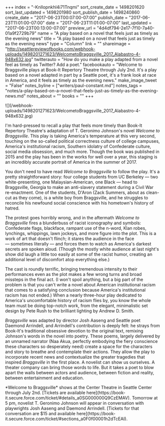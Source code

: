 +++
index = "-KnIlopnkhl4i71Tnqmi"
sort_create_date = 1498201620
sort_last_updated = 1498201980
sort_publish_date = 1498240860
create_date = "2017-06-23T00:07:00-07:00"
publish_date = "2017-06-23T11:01:00-07:00"
date = "2017-06-23T11:01:00-07:00"
last_updated = "2017-06-23T00:13:00-07:00"
preview_url = "4d4df794-2e17-7f10-7a40-01a9f2729b79"
name = "A play based on a novel that feels just as timely as the evening news"
title = "A play based on a novel that feels just as timely as the evening news"
type = "Column"
link = ""
shareimage = "http://seattlereviewofbooks.com/webhook-uploads/1498201271623/WelcometoBraggsville_2017_Alabastro-4-948x632.jpg"
twitterauto = "How do you make a play adapted from a novel feel as timely as Twitter? Add a poet."
facebookauto = "Welcome to Braggsville plays at Book-It Repertory Theatre through July 2nd. It's a play based on a novel adapted in part by a Seattle poet, it's a frank look at race in America, and it feels as timely as the evening news."
make_image_tweet = "False"
notes_byline = ["writers/paul-constant.md"]
notes_tags = "notes/a-play-based-on-a-novel-that-feels-just-as-timely-as-the-evening-news.md"
notes_about = ""
books = ""
+++
<p class="image">![](/webhook-uploads/1498201271623/WelcometoBraggsville_2017_Alabastro-4-948x632.jpg)</p>

I'm hard-pressed to recall a play that feels more timely than Book-It Repertory Theatre's adaptation of T. Geronimo Johnson's novel *Welcome to Braggsville*. This play is taking America's temperature at this very second, touching on the so-called political correctness culture of college campuses, America's institutional racism, Southern idolatry of Confederate culture, social media obsession, and much more. Though the book was published in 2015 and the play has been in the works for well over a year, this staging is an incredibly accurate portrait of America in the summer of 2017.

You don't need to have read *Welcome to Braggsville* to follow the play. It's a pretty straightforward story: four college students from UC Berkeley — two white-presenting, one Malaysian-American, one Black — head to Braggsville, Georgia to make an anti-slavery statement during a Civil War re-enactment. One of the students, D'Aron (Zack Summers, about as clean-cut as they come), is a white boy from Braggsville, and he struggles to reconcile his newfound social conscience with his hometown's history of hatred. 

The protest goes horribly wrong, and in the aftermath *Welcome to Braggsville* fires a blunderbuss of racist iconography and symbols: Confederate flags, blackface, rampant use of the n-word, Klan robes, lynchings, whippings, lawn jockeys, and more figure into the plot. This is a work of art that doesn't flinch; it stares the audience in the face — sometimes literally — and forces them to watch as America's darkest secrets are spoken aloud. (Though the mostly white audience at last night's show did laugh a little too easily at some of the racist humor, creating an additional level of discomfort atop everything else.)

The cast is roundly terrific, bringing tremendous intensity to their performances even as the plot makes a few wrong turns and broad missteps in the final act. (I won't spoil anything, but a big part of the problem is that you can't write a novel about American institutional racism that comes to a satisfying conclusion because America's institutional racism has not ended.) When a nearly three-hour play dedicated to America's uncomfortable history of racism flies by, you know the whole team must be doing top-notch work, from the elegant, minimalistic set design by Pete Rush to the brilliant lighting by Andrew D. Smith.

*Braggsville* was adapted by director Josh Aaseng and Seattle poet Daemond Arrindell, and Arrindell's contribution is deeply felt: he strays from Book-It's traditional obsessive devotion to the original text, remixing Johnson's words in the novel into poetry. These poems, largely delivered by an unnamed narrator (Naa Akua, perfectly embodying the fiery conscience these characters so desperately need) create a space for the characters and story to breathe and contemplate their actions. They allow the play to incorporate recent news and contextualize the greater tragedies that inspired *Braggsville* in the first place. A novelist can show us ourselves. A theater company can bring those words to life. But it takes a poet to blow apart the walls between actors and audience, between fiction and reality, between entertainment and education.

<p class="footer">*Welcome to Braggsville* shows at the Center Theatre in Seattle Center through July 2nd. [Tickets are available here](https://book-it.secure.force.com/ticket/#details_a0SG000000Q9CzEMAV). Tomorrow at 5 pm, novelist T. Geronimo Johnson will appear in conversation with playwrights Josh Aaseng and Daemond Arrindell. [Tickets for that conversation are $15 and available here](https://book-it.secure.force.com/ticket/#sections_a0F0f00001h2dTcEAI).</p>

